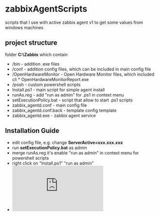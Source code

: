 # zabbixAgentScripts

scripts that I use with active zabbix agent v1 to get some values from windows machines

## project structure

folder **C:\Zabbix** which contain

* /bin - addition .exe files
* /conf - addition config files, which can be included in main config file
* /OpenHardwareMonitor - Open Hardware Monitor files, which included cli  * OpenHardwareMonitorReport.exe
* /posh - custom powershell scripts
* Install.ps1 - main script for simple agent install
* runAs.reg - add "run as admin" for .ps1 in context menu
* setExecutionPolicy.bat - script that allow to start .ps1 scripts
* zabbix_agentd.conf - main config file
* zabbix_agentd.conf.back - template config template
* zabbix_agentd.exe - zabbix agent service


## Installation Guide

* edit config file, e.g. change **ServerActive=xxx.xxx.xxx**
* run **setExecutionPolicy.bat** as admin
* merge runAs.reg it's enable "run as admin" in context menu for powershell scripts
* right click on "Install.ps1" "run as admin"
* ![Install script window](https://github.com/crocodeev/zabbixAgentScripts/blob/master/img/img.txt)
 

